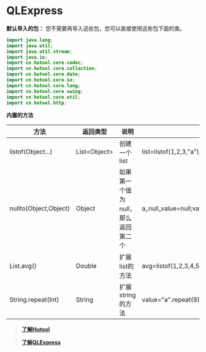 # QLExpress

**默认导入的包：** 您不需要再导入这些包，您可以直接使用这些包下面的类。

```java
import java.lang;
import java.util;
import java.util.stream;
import java.io;
import cn.hutool.core.codec;
import cn.hutool.core.collection;
import cn.hutool.core.date;
import cn.hutool.core.io;
import cn.hutool.core.lang;
import cn.hutool.core.swing;
import cn.hutool.core.util;
import cn.hutool.http;
```

**内置的方法**

| 方法                    | 返回类型           | 说明                  | 示例                                                       |
|-----------------------|----------------|---------------------|----------------------------------------------------------|
| listof(Object...)     | List\<Object\> | 创建一个list            | list=listof(1,2,3,"a");                                  |
| nullto(Object,Object) | Object         | 如果第一个值为null，那么返回第二个 | a_null_value=null;value=nullto(a_null_value,"not_null"); |
| List.avg()            | Double         | 扩展list的方法           | avg=listof(1,2,3,4,5).avg();                             |
| String.repeat(Int)    | String         | 扩展string的方法         | value="a".repeat(9);                                     |

> [**了解Hutool**](https://hutool.cn)

> [**了解QLExpress**](https://github.com/alibaba/QLExpress)
